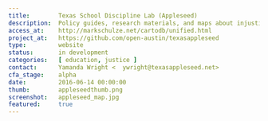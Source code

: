 ```yaml
---
title:        Texas School Discipline Lab (Appleseed)
description:  Policy guides, research materials, and maps about injustices in the "school to prison pipeline"
access_at:    http://markschulze.net/cartodb/unified.html
project_at:   https://github.com/open-austin/texasappleseed
type:         website
status:       in development
categories:   [ education, justice ]
contact:      Yamanda Wright <	ywright@texasappleseed.net>
cfa_stage:    alpha
date:         2016-06-14 00:00:00
thumb:        appleseedthumb.png
screenshot:   appleseed_map.jpg
featured:     true
---
```


